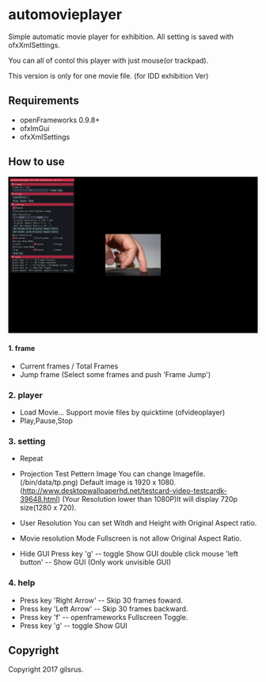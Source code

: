 # automovieplayer
Simple automatic movie player for exhibition.
All setting is saved with ofxXmlSettings.

You can all of contol this player with just mouse(or trackpad).

This version is only for one movie file.
(for IDD exhibition Ver)

## Requirements
- openFrameworks 0.9.8+
- ofxImGui
- ofxXmlSettings

## How to use
![SC](https://github.com/gilsrus/automovieplayer/raw/master/screenshot.png)

#### 1. frame
- Current frames / Total Frames
- Jump frame
(Select some frames and push 'Frame Jump')

### 2. player
- Load Movie...
Support movie files by quicktime (ofvideoplayer)
- Play,Pause,Stop

### 3. setting
- Repeat
- Projection Test Pettern Image
You can change Imagefile.(/bin/data/tp.png)
Default image is 1920 x 1080.
(http://www.desktopwallpaperhd.net/testcard-video-testcardk-39648.html)
(Your Resolution lower than 1080P)It will display 720p size(1280 x 720).

- User Resolution
You can set Witdh and Height with Original Aspect ratio.

- Movie resolution Mode
Fullscreen is not allow Original Aspect Ratio.

- Hide GUI
Press key 'g'  --  toggle Show GUI
double click mouse 'left button' -- Show GUI (Only work unvisible GUI)


### 4. help
- Press key 'Right Arrow'  --  Skip 30 frames foward.
- Press key 'Left Arrow'  --  Skip 30 frames backward.
- Press key 'f'  --  openframeworks Fullscreen Toggle.
- Press key 'g'  --  toggle Show GUI

## Copyright
Copyright 2017 gilsrus.
